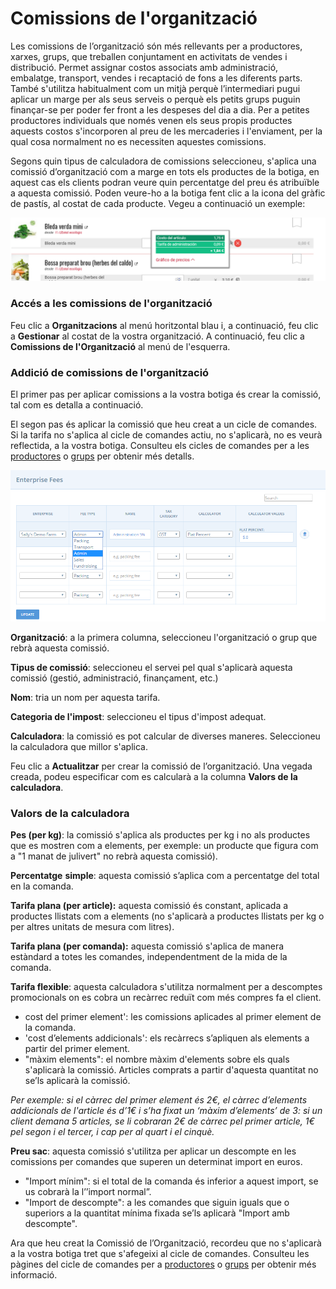 # Comissions de l'organització

Les comissions de l’organització són més rellevants per a productores, xarxes, grups, que treballen conjuntament en activitats de vendes i distribució. Permet assignar costos associats amb administració, embalatge, transport, vendes i recaptació de fons a les diferents parts. També s'utilitza habitualment com un mitjà perquè l’intermediari pugui aplicar un marge per als seus serveis o perquè els petits grups puguin finançar-se per poder fer front a les despeses del dia a dia. Per a petites productores individuals que només venen els seus propis productes aquests costos s'incorporen al preu de les mercaderies i l'enviament, per la qual cosa normalment no es necessiten aquestes comissions.  


Segons quin tipus de calculadora de comissions seleccioneu, s'aplica una comissió d’organització com a marge en tots els productes de la botiga, en aquest cas els clients podran veure quin percentatge del preu és atribuïble a aquesta comissió. Poden veure-ho a la botiga fent clic a la icona del gràfic de pastís, al costat de cada producte. Vegeu a continuació un exemple:

![Com es veu la comissi&#xF3; de l&apos;organitzaci&#xF3; en la botiga](../.gitbook/assets/desglossat_comissions.png)

### Accés a les comissions de l'organització 

Feu clic a **Organitzacions** al menú horitzontal blau i, a continuació, feu clic a **Gestionar** al costat de la vostra organització. A continuació, feu clic a **Comissions de l'Organització** al menú de l'esquerra.

### Addició de comissions de l'organització

El primer pas per aplicar comissions a la vostra botiga és crear la comissió, tal com es detalla a continuació. 

El segon pas és aplicar la comissió que heu creat a un cicle de comandes. Si la tarifa no s'aplica al cicle de comandes actiu, no s'aplicarà, no es veurà reflectida, a la vostra botiga. Consulteu els cicles de comandes per a les [productores](https://guia.katuma.org/basic-features/order-cycles-for-producers) o [grups](https://guia.katuma.org/basic-features/order-cycles-for-producers) per obtenir més detalls.

![](../.gitbook/assets/imatge.png)

**Organització**: a la primera columna, seleccioneu l'organització o grup que rebrà aquesta comissió.  
  
**Tipus de comissió**: seleccioneu el servei pel qual s'aplicarà aquesta comissió \(gestió, administració, finançament, etc.\)  
  
**Nom**: tria un nom per aquesta tarifa.

**Categoria de l'impost**: seleccioneu el tipus d'impost adequat.  
  
**Calculadora**: la comissió es pot calcular de diverses maneres. Seleccioneu la calculadora que millor s'aplica.

Feu clic a **Actualitzar** per crear la comissió de l’organització. Una vegada creada, podeu especificar com es calcularà a la columna **Valors de la calculadora**.

### Valors de la calculadora

**Pes \(per kg\)**: la comissió s'aplica als productes per kg i no als productes que es mostren com a elements, per exemple: un producte que figura com a "1 manat de julivert" no rebrà aquesta comissió\).

**Percentatge** **simple**: aquesta comissió s’aplica com a percentatge del total en la comanda.

**Tarifa plana \(per article\):**  aquesta comissió és constant, aplicada a productes llistats com a elements \(no s'aplicarà a productes llistats per kg o per altres unitats de mesura com litres\).

**Tarifa plana \(per comanda\):** aquesta comissió s'aplica de manera estàndard a totes les comandes, independentment de la mida de la comanda.

**Tarifa flexible**: aquesta calculadora s'utilitza normalment per a descomptes promocionals on es cobra un recàrrec reduït com més compres fa el client.

* cost del primer element': les comissions aplicades al primer element de la comanda.
* 'cost d’elements addicionals': els recàrrecs s’apliquen als elements a partir del primer element.
* "màxim elements": el nombre màxim d'elements sobre els quals s'aplicarà la comissió. Articles comprats a partir d'aquesta quantitat no se’ls aplicarà la comissió.

_Per exemple: si el càrrec del primer element és 2€, el càrrec d’elements addicionals de l'article és d’1€ i s’ha fixat un ‘màxim d’elements’ de 3: si un client demana 5 articles, se li cobraran 2€ de càrrec pel primer article, 1€ pel segon i el tercer, i cap per al quart i el cinquè._

**Preu sac**: aquesta comissió s'utilitza per aplicar un descompte en les comissions per comandes que superen un determinat import en euros.

* "Import mínim": si el total de la comanda és inferior a aquest import, se us cobrarà la l’’import normal”.
* "Import de descompte": a les comandes que siguin iguals que o superiors a la quantitat mínima fixada se’ls aplicarà "Import amb descompte".

Ara que heu creat la Comissió de l’Organització, recordeu que no s'aplicarà a la vostra botiga tret que s'afegeixi al cicle de comandes. Consulteu les pàgines del cicle de comandes per a [productores](https://guia.katuma.org/basic-features/order-cycles-for-producers) o [grups](https://guia.katuma.org/basic-features/order-cycles-for-hubs) per obtenir més informació.  


  


  







